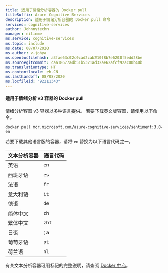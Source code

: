 ```yaml
---
title: 适用于情绪分析容器的 Docker pull
titleSuffix: Azure Cognitive Services
description: 适用于情绪分析容器的 Docker pull 命令
services: cognitive-services
author: Johnnytechn
manager: nitinme
ms.service: cognitive-services
ms.topic: include
ms.date: 08/07/2020
ms.author: v-johya
ms.openlocfilehash: a3fae63c02c0cad2cab210f8b7e6208f5edd28be
ms.sourcegitcommit: caa18677adb51b5321ad32ae62afcf92ac00b40b
ms.translationtype: HT
ms.contentlocale: zh-CN
ms.lasthandoff: 08/08/2020
ms.locfileid: "92211343"
---
```

#### <a name="docker-pull-for-the-sentiment-analysis-v3-container"></a>适用于情绪分析 v3 容器的 Docker pull

情绪分析容器 v3 容器以多种语言提供。 若要下载英文版容器，请使用以下命令。 

```
docker pull mcr.microsoft.com/azure-cognitive-services/sentiment:3.0-en
```

若要下载其他语言版的容器，请将 `en` 替换为以下语言代码之一。 

| 文本分析容器 | 语言代码 |
|--|--|
| 英语 | `en` |
| 西班牙语 | `es` |
| 法语 | `fr` |
| 意大利语 | `it` |
| 德语 | `de` |
| 简体中文 | `zh` |
| 繁体中文 | `zht` |
| 日语 | `ja` |
| 葡萄牙语 | `pt` |
| 荷兰语 | `nl` |

有关文本分析容器可用标记的完整说明，请查阅 [Docker 中心](https://go.microsoft.com/fwlink/?linkid=2018654)。

